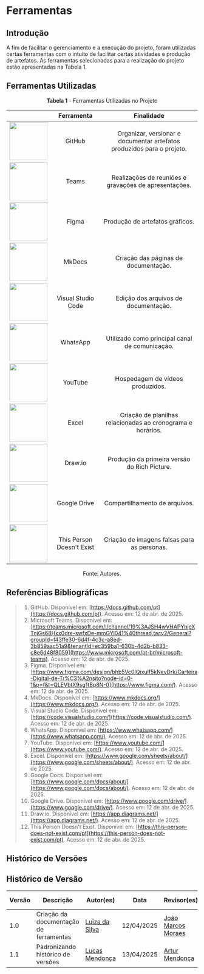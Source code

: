 # Ferramentas

## Introdução

A fim de facilitar o gerenciamento e a execução do projeto, foram utilizadas certas ferramentas com o intuito de facilitar certas atividades e produção de artefatos. As ferramentas selecionadas para a realização do projeto estão apresentadas na Tabela 1.

## Ferramentas Utilizadas

<p align="center"><b>Tabela 1</b> - Ferramentas Utilizadas no Projeto</p>

|                                                                                                                             |        Ferramenta         |                               Finalidade                               |
| :-------------------------------------------------------------------------------------------------------------------------: | :-----------------------: | :--------------------------------------------------------------------: |
| <img src="https://github.githubassets.com/images/modules/logos_page/GitHub-Mark.png" style="height:100px;width:100px"/>     |          GitHub           | Organizar, versionar e documentar artefatos produzidos para o projeto. |
| <img src="https://upload.wikimedia.org/wikipedia/commons/thumb/c/c9/Microsoft_Office_Teams_%282018%E2%80%93present%29.svg/640px-Microsoft_Office_Teams_%282018%E2%80%93present%29.svg.png" style="height:100px;width:100px"/> |           Teams           | Realizações de reuniões e gravações de apresentações.                  |
| <img src="https://upload.wikimedia.org/wikipedia/commons/3/33/Figma-logo.svg" style="height:100px;width:100px"/>           |           Figma           | Produção de artefatos gráficos.                                        |
| <img src="https://user-images.githubusercontent.com/16578570/61556938-3c337400-aa63-11e9-9ec1-a3ba5643a1a6.png" style="height:100px;width:100px"/> |          MkDocs           | Criação das páginas de documentação.                                   |
| <img src="https://upload.wikimedia.org/wikipedia/commons/9/9a/Visual_Studio_Code_1.35_icon.svg" style="height:100px;width:100px"/> |    Visual Studio Code     | Edição dos arquivos de documentação.                                   |
| <img src="https://upload.wikimedia.org/wikipedia/commons/6/6b/WhatsApp.svg" style="height:100px;width:100px"/>             |         WhatsApp          | Utilizado como principal canal de comunicação.                         |
| <img src="https://upload.wikimedia.org/wikipedia/commons/b/b8/YouTube_Logo_2017.svg" style="height:100px;width:100px"/>     |          YouTube          | Hospedagem de vídeos produzidos.                                       |
| <img src="https://upload.wikimedia.org/wikipedia/commons/thumb/3/34/Microsoft_Office_Excel_%282019%E2%80%93present%29.svg/1200px-Microsoft_Office_Excel_%282019%E2%80%93present%29.svg.png" style="height:100px;width:100px"/> |           Excel           | Criação de planilhas relacionadas ao cronograma e horários.  
| <img src="https://store-images.s-microsoft.com/image/apps.1409.13851527096222888.2b60149a-04a5-4578-a6b2-d7b7377332d5.c22d8e97-4d44-4304-9bd2-55f9d29c0f82" style="height:100px;width:100px"/>                | Draw.io| Produção da primeira versão do Rich Picture.          |
| <img src="https://upload.wikimedia.org/wikipedia/commons/d/da/Google_Drive_logo.png" style="height:100px;width:100px"/>    |       Google Drive        | Compartilhamento de arquivos.                                          |
| <img src="https://avatars.githubusercontent.com/u/47250886?s=280&v=4" style="height:100px;width:100px"/>                   | This Person Doesn't Exist | Criação de imagens falsas para as personas.                            |


<p align="center">Fonte: Autores.</p>

## Referências Bibliográficas

> 1. GitHub. Disponível em: [https://docs.github.com/pt](https://docs.github.com/pt). Acesso em: 12 de abr. de 2025.  
> 2. Microsoft Teams. Disponível em: [https://teams.microsoft.com/l/channel/19%3AJSH4wVHAPYhjcXTnjGs68Hxx0dre-swfxDe-mmGYl041%40thread.tacv2/General?groupId=f43ffe30-6d4f-4c3c-a8ed-3b859aac51a9&tenantId=ec359ba1-630b-4d2b-b833-c8e6d48f8059](https://www.microsoft.com/pt-br/microsoft-teams). Acesso em: 12 de abr. de 2025.  
> 3. Figma. Disponível em: [https://www.figma.com/design/bhb5Vc0IQixuIf5kNeyDrk/Carteira-Digital-de-Tr%C3%A2nsito?node-id=0-1&p=f&t=QLEVbtX9sg1tBp8N-0](https://www.figma.com/). Acesso em: 12 de abr. de 2025.  
> 4. MkDocs. Disponível em: [https://www.mkdocs.org/](https://www.mkdocs.org/). Acesso em: 12 de abr. de 2025.  
> 5. Visual Studio Code. Disponível em: [https://code.visualstudio.com/](https://code.visualstudio.com/). Acesso em: 12 de abr. de 2025.  
> 6. WhatsApp. Disponível em: [https://www.whatsapp.com/](https://www.whatsapp.com/). Acesso em: 12 de abr. de 2025.  
> 7. YouTube. Disponível em: [https://www.youtube.com/](https://www.youtube.com/). Acesso em: 12 de abr. de 2025.  
> 8. Excel. Disponível em: [https://www.google.com/sheets/about/](https://www.google.com/sheets/about/). Acesso em: 12 de abr. de 2025.  
> 9. Google Docs. Disponível em: [https://www.google.com/docs/about/](https://www.google.com/docs/about/). Acesso em: 12 de abr. de 2025.  
> 10. Google Drive. Disponível em: [https://www.google.com/drive/](https://www.google.com/drive/). Acesso em: 12 de abr. de 2025.  
> 11. Draw.io. Disponível em: [https://app.diagrams.net/](https://app.diagrams.net/). Acesso em: 12 de abr. de 2025.  
> 12. This Person Doesn't Exist. Disponível em: [https://this-person-does-not-exist.com/pt](https://this-person-does-not-exist.com/pt). Acesso em: 12 de abr. de 2025.  

## Histórico de Versões

## Histórico de Versão

| Versão | Descrição                             | Autor(es)                                       | Data       | Revisor(es)                                   | Data de Revisão |
|--------|----------------------------------------|--------------------------------------------------|------------|-----------------------------------------------|-----------------|
| 1.0    | Criação da documentação de ferramentas | [Luiza da Silva](https://github.com/Luizaxx)        | 12/04/2025 | [João Marcos Moraes](https://github.com/JJOAOMARCOSS) | 12/04/2025      |
| 1.1    |  Padronizando histórico de versões               |  [Lucas Mendonça ](https://github.com/lucasarruda9)  | 13/04/2025 | [Artur Mendonça](https://github.com/ArtyMend07)   | 13/04/2025      |
